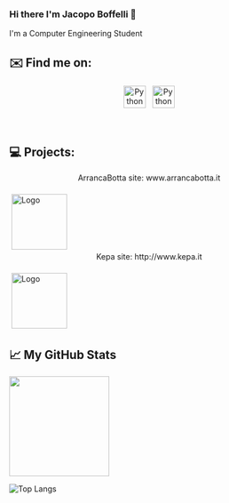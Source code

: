 ### Hi there I'm Jacopo Boffelli 👋
I'm a Computer Engineering Student

## ✉️ Find me on:

<p align="center">
 <a href="https://www.linkedin.com/in/jacopo-boffelli-aa7b42171/" target="_blank" rel="noopener noreferrer"> <img src="https://cdn.jsdelivr.net/npm/simple-icons@v3/icons/linkedin.svg" alt="Python" height="40" style="vertical-align:top; margin:4px"></a>
 <a href="mailto:boffelli.jacopo@gmail.com"> <img src="https://cdn.jsdelivr.net/npm/simple-icons@v3/icons/gmail.svg" alt="Python" height="40" style="vertical-align:top; margin:4px"></a>
</p>

<br />

## 💻 Projects:

<center>ArrancaBotta site: www.arrancabotta.it </center><br>
<img src="http://www.arrancabotta.it/arrancalogo.png" alt="Logo" height="100" style="vertical-align:top; align:center; margin:4px"></a>

<center>Kepa site: http://www.kepa.it </center><br>
<img src="http://www.kepa.it/images/kepalogo.png" alt="Logo" height="100" style="vertical-align:top; align:center; margin:4px"></a>

<!--
**Jacopo98/Jacopo98** is a ✨ _special_ ✨ repository because its `README.md` (this file) appears on your GitHub profile.

Here are some ideas to get you started:

- 🔭 I’m currently working on ...
- 🌱 I’m currently learning ...
- 👯 I’m looking to collaborate on ...
- 🤔 I’m looking for help with ...
- 💬 Ask me about ...
- 📫 How to reach me: ...
- 😄 Pronouns: ...
- ⚡ Fun fact: ...
-->

## &#x1f4c8; My GitHub Stats

<img height="180em" src="https://github-readme-stats.vercel.app/api?username=Jacopo98&show_icons=true&hide_border=true&&count_private=true&include_all_commits=true" />

![Top Langs](https://github-readme-stats.vercel.app/api/top-langs/?username=Jacopo98)



